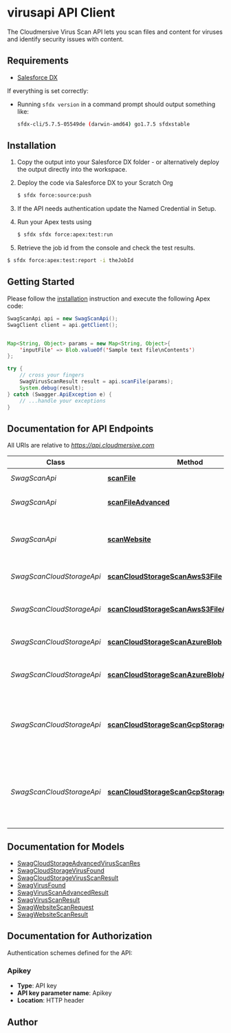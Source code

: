 # virusapi API Client

The Cloudmersive Virus Scan API lets you scan files and content for viruses and identify security issues with content.

## Requirements

- [Salesforce DX](https://www.salesforce.com/products/platform/products/salesforce-dx/)


If everything is set correctly:

- Running `sfdx version` in a command prompt should output something like:

  ```bash
  sfdx-cli/5.7.5-05549de (darwin-amd64) go1.7.5 sfdxstable
  ```


## Installation

1. Copy the output into your Salesforce DX folder - or alternatively deploy the output directly into the workspace.
2. Deploy the code via Salesforce DX to your Scratch Org

   ```bash
   $ sfdx force:source:push
   ```
3. If the API needs authentication update the Named Credential in Setup.
4. Run your Apex tests using

    ```bash
    $ sfdx sfdx force:apex:test:run
    ```
5. Retrieve the job id from the console and check the test results.

  ```bash
  $ sfdx force:apex:test:report -i theJobId
  ```


## Getting Started

Please follow the [installation](#installation) instruction and execute the following Apex code:

```java
SwagScanApi api = new SwagScanApi();
SwagClient client = api.getClient();


Map<String, Object> params = new Map<String, Object>{
    'inputFile' => Blob.valueOf('Sample text file\nContents')
};

try {
    // cross your fingers
    SwagVirusScanResult result = api.scanFile(params);
    System.debug(result);
} catch (Swagger.ApiException e) {
    // ...handle your exceptions
}
```

## Documentation for API Endpoints

All URIs are relative to *https://api.cloudmersive.com*

Class | Method | HTTP request | Description
------------ | ------------- | ------------- | -------------
*SwagScanApi* | [**scanFile**](docs/SwagScanApi.md#scanFile) | **POST** /virus/scan/file | Scan a file for viruses
*SwagScanApi* | [**scanFileAdvanced**](docs/SwagScanApi.md#scanFileAdvanced) | **POST** /virus/scan/file/advanced | Advanced Scan a file for viruses
*SwagScanApi* | [**scanWebsite**](docs/SwagScanApi.md#scanWebsite) | **POST** /virus/scan/website | Scan a website for malicious content and threats
*SwagScanCloudStorageApi* | [**scanCloudStorageScanAwsS3File**](docs/SwagScanCloudStorageApi.md#scanCloudStorageScanAwsS3File) | **POST** /virus/scan/cloud-storage/aws-s3/single | Scan an AWS S3 file for viruses
*SwagScanCloudStorageApi* | [**scanCloudStorageScanAwsS3FileAdvanced**](docs/SwagScanCloudStorageApi.md#scanCloudStorageScanAwsS3FileAdvanced) | **POST** /virus/scan/cloud-storage/aws-s3/single/advanced | Advanced Scan an AWS S3 file for viruses
*SwagScanCloudStorageApi* | [**scanCloudStorageScanAzureBlob**](docs/SwagScanCloudStorageApi.md#scanCloudStorageScanAzureBlob) | **POST** /virus/scan/cloud-storage/azure-blob/single | Scan an Azure Blob for viruses
*SwagScanCloudStorageApi* | [**scanCloudStorageScanAzureBlobAdvanced**](docs/SwagScanCloudStorageApi.md#scanCloudStorageScanAzureBlobAdvanced) | **POST** /virus/scan/cloud-storage/azure-blob/single/advanced | Advanced Scan an Azure Blob for viruses
*SwagScanCloudStorageApi* | [**scanCloudStorageScanGcpStorageFile**](docs/SwagScanCloudStorageApi.md#scanCloudStorageScanGcpStorageFile) | **POST** /virus/scan/cloud-storage/gcp-storage/single | Scan an Google Cloud Platform (GCP) Storage file for viruses
*SwagScanCloudStorageApi* | [**scanCloudStorageScanGcpStorageFileAdvanced**](docs/SwagScanCloudStorageApi.md#scanCloudStorageScanGcpStorageFileAdvanced) | **POST** /virus/scan/cloud-storage/gcp-storage/single/advanced | Advanced Scan an Google Cloud Platform (GCP) Storage file for viruses


## Documentation for Models

 - [SwagCloudStorageAdvancedVirusScanRes](docs/SwagCloudStorageAdvancedVirusScanRes.md)
 - [SwagCloudStorageVirusFound](docs/SwagCloudStorageVirusFound.md)
 - [SwagCloudStorageVirusScanResult](docs/SwagCloudStorageVirusScanResult.md)
 - [SwagVirusFound](docs/SwagVirusFound.md)
 - [SwagVirusScanAdvancedResult](docs/SwagVirusScanAdvancedResult.md)
 - [SwagVirusScanResult](docs/SwagVirusScanResult.md)
 - [SwagWebsiteScanRequest](docs/SwagWebsiteScanRequest.md)
 - [SwagWebsiteScanResult](docs/SwagWebsiteScanResult.md)


## Documentation for Authorization

Authentication schemes defined for the API:
### Apikey

- **Type**: API key
- **API key parameter name**: Apikey
- **Location**: HTTP header


## Author



